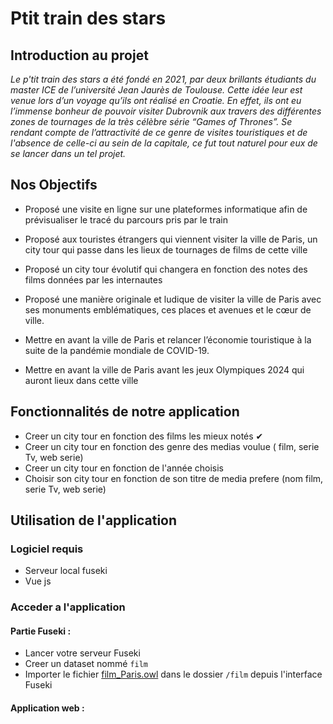 
# Ptit train des stars

## Introduction au projet
*Le p'tit train des stars a été fondé en 2021, par deux brillants étudiants du master ICE de l’université Jean Jaurès de Toulouse. Cette idée leur est venue lors d’un voyage qu’ils ont réalisé en Croatie. En effet, ils ont eu l’immense bonheur de pouvoir visiter Dubrovnik aux travers des différentes zones de tournages de la très célèbre série “Games of Thrones”. Se rendant compte de l’attractivité de ce genre de visites touristiques et de l'absence de celle-ci au sein de la capitale, ce fut tout naturel pour eux de se lancer dans un tel projet.*

## Nos Objectifs 

-   Proposé une visite en ligne sur une plateformes informatique afin de prévisualiser le tracé du parcours pris par le train

-   Proposé aux touristes étrangers qui viennent visiter la ville de Paris, un city tour qui passe dans les lieux de tournages de films de cette ville

-   Proposé un city tour évolutif qui changera en fonction des notes des films données par les internautes

-   Proposé une manière originale et ludique de visiter la ville de Paris avec ses monuments emblématiques, ces places et avenues et le cœur de ville.

-   Mettre en avant la ville de Paris et relancer l’économie touristique à la suite de la pandémie mondiale de COVID-19.

-   Mettre en avant la ville de Paris avant les jeux Olympiques 2024 qui auront lieux dans cette ville

## Fonctionnalités de notre application

- Creer un city tour en fonction des films les mieux notés ✔
- Creer un city tour en fonction des genre des medias voulue ( film, serie Tv, web serie)
- Creer un city tour en fonction de l'année choisis
- Choisir son city tour en fonction de son titre de media prefere (nom film, serie Tv, web serie)

## Utilisation de l'application

### Logiciel requis
- Serveur local fuseki
- Vue js 

### Acceder a l'application

#### Partie Fuseki :
- Lancer  votre serveur Fuseki  
- Creer un dataset nommé `film`
- Importer le fichier [film_Paris.owl](https://github.com/kuentinozaure/ptit_train_des_star/blob/main/onthologie/film_Paris.owl "film_Paris.owl")  dans le dossier `/film` depuis l'interface Fuseki

#### Application web :
